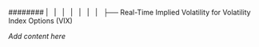 ######## |   |   |   |   |   |   |   ├── Real-Time Implied Volatility for Volatility Index Options (VIX)

*Add content here*